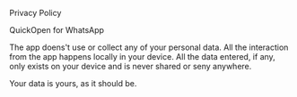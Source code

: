 Privacy Policy

QuickOpen for WhatsApp

The app doens't use or collect any of your personal data. All the interaction from the app happens locally in your device. All the data entered, if any, only exists on your device and is never shared or seny anywhere. 

Your data is yours, as it should be.
